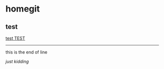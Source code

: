 # homegit
## test


[test TEST](https://google.com)

---

this is the end of line



*just kidding*
